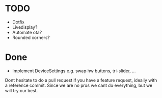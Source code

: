 # TODO

* Dotfix
* Livedisplay?
* Automate ota?
* Rounded corners?

# Done

* Implement DeviceSettings e.g. swap hw buttons, tri-slider, ...


Dont hesitate to do a pull request if you have a feature request, ideally with a reference commit. Since we are no pros we cant do everything, but we will try our best.
